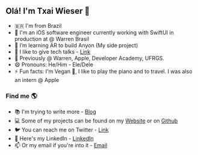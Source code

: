 ## Olá! I'm Txai Wieser 👋

- 🇧🇷 I'm from Brazil <br>
- 🔭 I'm an iOS software engineer currently working with SwiftUI in production at @ Warren Brasil <br>
- 📱 I’m learning AR to build Anyon (My side project) <br>
- 👯 I like to give tech talks - [Link](https://github.com/txaiwieser/talks) <br>
- 💼 Previously @ Warren, Apple, Developer Academy, UFRGS.
- 😄 Pronouns: He/Him - Ele/Dele <br>
- ⚡ Fun facts: I'm Vegan 🌱, I like to play the piano and to travel. I was also an intern @ Apple <br>

### Find me 🌎

- 📚 I'm trying to write more - [Blog](https://txaiwieser.github.io/articles) <br>
- 💻 Some of my projects can be found on my [Website](https://txaiwieser.github.io/) or on [Github](https://github.com/txaiwieser) 
- 🐦 You can reach me on Twitter - [Link](https://twitter.com/txaiwieser) <br>
- 💼 Here's my LinkedIn - [LinkedIn](https://www.linkedin.com/in/txaiwieser) <br>
- 📫 Or my email if you're into it - [Email](txaidw@gmail.com) <br>
